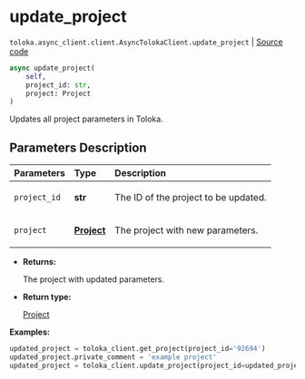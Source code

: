 # update_project
`toloka.async_client.client.AsyncTolokaClient.update_project` | [Source code](https://github.com/Toloka/toloka-kit/blob/v1.2.3/src/async_client/client.py#L0)

```python
async update_project(
    self,
    project_id: str,
    project: Project
)
```

Updates all project parameters in Toloka.

## Parameters Description

| Parameters | Type | Description |
| :----------| :----| :-----------|
`project_id`|**str**|<p>The ID of the project to be updated.</p>
`project`|**[Project](toloka.client.project.Project.md)**|<p>The project with new parameters.</p>

* **Returns:**

  The project with updated parameters.

* **Return type:**

  [Project](toloka.client.project.Project.md)

**Examples:**


```python
updated_project = toloka_client.get_project(project_id='92694')
updated_project.private_comment = 'example project'
updated_project = toloka_client.update_project(project_id=updated_project.id, project=updated_project)
```
